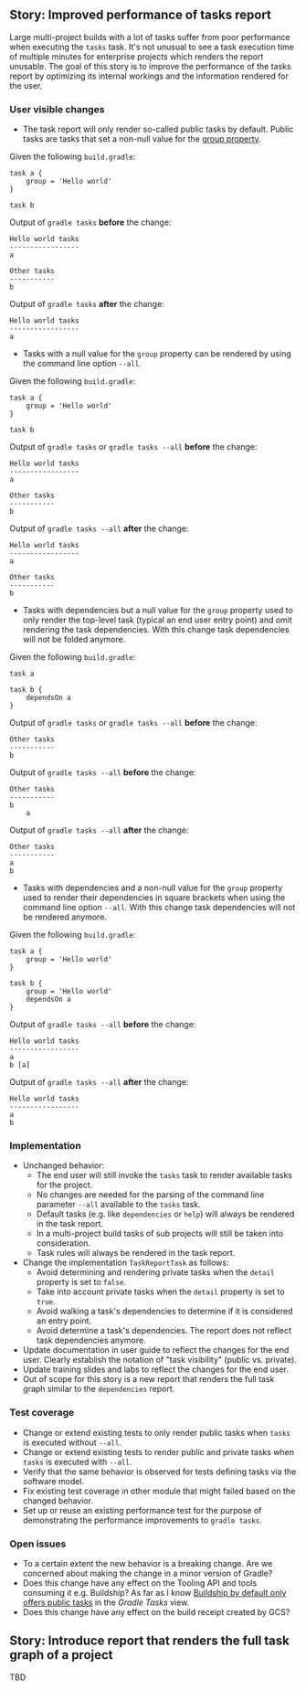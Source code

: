 ## Story: Improved performance of tasks report

Large multi-project builds with a lot of tasks suffer from poor performance when executing the `tasks` task. It's not unusual to see a task execution
 time of multiple minutes for enterprise projects which renders the report unusable. The goal of this story is to improve the performance of the tasks 
 report by optimizing its internal workings and the information rendered for the user.

### User visible changes

* The task report will only render so-called public tasks by default. Public tasks are tasks that set a non-null value for the [group property](https://docs.gradle.org/current/dsl/org.gradle.api.Task.html#org.gradle.api.Task:group).

<!-- -->

Given the following `build.gradle`:

    task a {
        group = 'Hello world'
    }

    task b

Output of `gradle tasks` **before** the change:

    Hello world tasks
    -----------------
    a

    Other tasks
    -----------
    b

Output of `gradle tasks` **after** the change:

    Hello world tasks
    -----------------
    a

* Tasks with a null value for the `group` property can be rendered by using the command line option `--all`.

<!-- -->

Given the following `build.gradle`:

    task a {
        group = 'Hello world'
    }

    task b

Output of `gradle tasks` or `gradle tasks --all` **before** the change:

    Hello world tasks
    -----------------
    a

    Other tasks
    -----------
    b

Output of `gradle tasks --all` **after** the change:

    Hello world tasks
    -----------------
    a

    Other tasks
    -----------
    b

* Tasks with dependencies but a null value for the `group` property used to only render the top-level task (typical an end user entry point) and omit rendering the task dependencies. 
With this change task dependencies will not be folded anymore.

<!-- -->

Given the following `build.gradle`:

    task a

    task b {
        dependsOn a
    }

Output of `gradle tasks` or `gradle tasks --all` **before** the change:

    Other tasks
    -----------
    b

Output of `gradle tasks --all` **before** the change:

    Other tasks
    -----------
    b
        a

Output of `gradle tasks --all` **after** the change:

    Other tasks
    -----------
    a
    b

* Tasks with dependencies and a non-null value for the `group` property used to render their dependencies in square brackets when using the command line option `--all`. 
With this change task dependencies will not be rendered anymore.

<!-- -->

Given the following `build.gradle`:

    task a {
        group = 'Hello world'
    }
    
    task b {
        group = 'Hello world'
        dependsOn a
    }

Output of `gradle tasks --all` **before** the change:

    Hello world tasks
    -----------------
    a
    b [a]

Output of `gradle tasks --all` **after** the change:

    Hello world tasks
    -----------------
    a
    b

### Implementation

* Unchanged behavior:
    * The end user will still invoke the `tasks` task to render available tasks for the project.
    * No changes are needed for the parsing of the command line parameter `--all` available to the `tasks` task.
    * Default tasks (e.g. like `dependencies` or `help`) will always be rendered in the task report.
    * In a multi-project build tasks of sub projects will still be taken into consideration.
    * Task rules will always be rendered in the task report.
* Change the implementation `TaskReportTask` as follows:
    * Avoid determining and rendering private tasks when the `detail` property is set to `false`.
    * Take into account private tasks when the `detail` property is set to `true`.
    * Avoid walking a task's dependencies to determine if it is considered an entry point.
    * Avoid determine a task's dependencies. The report does not reflect task dependencies anymore.
* Update documentation in user guide to reflect the changes for the end user. Clearly establish the notation of "task visibility" (public vs. private).
* Update training slides and labs to reflect the changes for the end user.
* Out of scope for this story is a new report that renders the full task graph similar to the `dependencies` report.

### Test coverage

* Change or extend existing tests to only render public tasks when `tasks` is executed without `--all`. 
* Change or extend existing tests to render public and private tasks when `tasks` is executed with `--all`.
* Verify that the same behavior is observed for tests defining tasks via the software model. 
* Fix existing test coverage in other module that might failed based on the changed behavior.
* Set up or reuse an existing performance test for the purpose of demonstrating the performance improvements to `gradle tasks`.

### Open issues

* To a certain extent the new behavior is a breaking change. Are we concerned about making the change in a minor version of Gradle?
* Does this change have any effect on the Tooling API and tools consuming it e.g. Buildship? As far as I know [Buildship by default only offers public tasks](https://discuss.gradle.org/t/buildship-eclipse-custom-tasks-in-the-gradle-tasks-view/12172/6) in the _Gradle Tasks_ view.
* Does this change have any effect on the build receipt created by GCS?

## Story: Introduce report that renders the full task graph of a project

TBD
